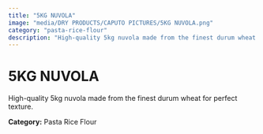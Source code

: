 ```yaml
---
title: "5KG NUVOLA"
image: "media/DRY PRODUCTS/CAPUTO PICTURES/5KG NUVOLA.png"
category: "pasta-rice-flour"
description: "High-quality 5kg nuvola made from the finest durum wheat for perfect texture."
---
```


# 5KG NUVOLA

High-quality 5kg nuvola made from the finest durum wheat for perfect texture.

**Category:** Pasta Rice Flour
